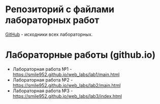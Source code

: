 # Репозиторий с файлами лабораторных работ
[GitHub](https://github.com/Smile952/web_labs) - исходники всех лабораторных.


# Лабораторные работы (github.io)
- Лабораторная работа №1 - https://smile952.github.io/web_labs/lab1/main.html
- Лабораторная работа №2 - https://smile952.github.io/web_labs/lab2/main.html
- Лабораторная работа №3 - https://smile952.github.io/web_labs/lab3/index.html
